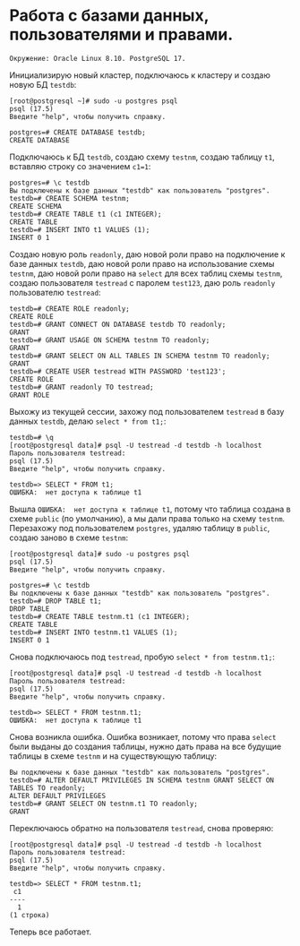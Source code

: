 # Работа с базами данных, пользователями и правами.
```
Окружение: Oracle Linux 8.10. PostgreSQL 17.
```
Инициализирую новый кластер, подключаюсь к кластеру и создаю новую БД `testdb`:
```
[root@postgresql ~]# sudo -u postgres psql
psql (17.5)
Введите "help", чтобы получить справку.

postgres=# CREATE DATABASE testdb;
CREATE DATABASE
```
Подключаюсь к БД `testdb`, создаю схему `testnm`, создаю таблицу `t1`, вставляю строку со значением `c1=1`:
```
postgres=# \c testdb
Вы подключены к базе данных "testdb" как пользователь "postgres".
testdb=# CREATE SCHEMA testnm;
CREATE SCHEMA
testdb=# CREATE TABLE t1 (c1 INTEGER);
CREATE TABLE
testdb=# INSERT INTO t1 VALUES (1);
INSERT 0 1
```
Cоздаю новую роль `readonly`, даю новой роли право на подключение к базе данных `testdb`, даю новой роли право на использование схемы `testnm`, даю новой роли право на `select` для всех таблиц схемы `testnm`, создаю пользователя `testread` с паролем `test123`, даю роль `readonly` пользователю `testread`:
```
testdb=# CREATE ROLE readonly;
CREATE ROLE
testdb=# GRANT CONNECT ON DATABASE testdb TO readonly;
GRANT
testdb=# GRANT USAGE ON SCHEMA testnm TO readonly;
GRANT
testdb=# GRANT SELECT ON ALL TABLES IN SCHEMA testnm TO readonly;
GRANT
testdb=# CREATE USER testread WITH PASSWORD 'test123';
CREATE ROLE
testdb=# GRANT readonly TO testread;
GRANT ROLE
```
Выхожу из текущей сессии, захожу под пользователем `testread` в базу данных `testdb`, делаю `select * from t1;`:
```
testdb=# \q
[root@postgresql data]# psql -U testread -d testdb -h localhost
Пароль пользователя testread:
psql (17.5)
Введите "help", чтобы получить справку.

testdb=> SELECT * FROM t1;
ОШИБКА:  нет доступа к таблице t1
```
Вышла `ОШИБКА:  нет доступа к таблице t1`, потому что таблица создана в схеме `public` (по умолчанию), а мы дали права только на схему `testnm`. Перезахожу под пользователем `postgres`, удаляю таблицу в `public`, создаю заново в схеме `testnm`:
```
[root@postgresql data]# sudo -u postgres psql
psql (17.5)
Введите "help", чтобы получить справку.

postgres=# \c testdb
Вы подключены к базе данных "testdb" как пользователь "postgres".
testdb=# DROP TABLE t1;
DROP TABLE
testdb=# CREATE TABLE testnm.t1 (c1 INTEGER);
CREATE TABLE
testdb=# INSERT INTO testnm.t1 VALUES (1);
INSERT 0 1
```
Снова подключаюсь под `testread`, пробую `select * from testnm.t1;`:
```
[root@postgresql data]# psql -U testread -d testdb -h localhost
Пароль пользователя testread:
psql (17.5)
Введите "help", чтобы получить справку.

testdb=> SELECT * FROM testnm.t1;
ОШИБКА:  нет доступа к таблице t1
```
Снова возникла ошибка. Ошибка возникает, потому что права `select` были выданы до создания таблицы, нужно дать права на все будущие таблицы в схеме `testnm` и на существующую таблицу:
```
Вы подключены к базе данных "testdb" как пользователь "postgres".
testdb=# ALTER DEFAULT PRIVILEGES IN SCHEMA testnm GRANT SELECT ON TABLES TO readonly;
ALTER DEFAULT PRIVILEGES
testdb=# GRANT SELECT ON testnm.t1 TO readonly;
GRANT
```
Переключаюсь обратно на пользователя `testread`, снова проверяю:
```
[root@postgresql data]# psql -U testread -d testdb -h localhost
Пароль пользователя testread:
psql (17.5)
Введите "help", чтобы получить справку.

testdb=> SELECT * FROM testnm.t1;
 c1
----
  1
(1 строка)
```
Теперь все работает.
